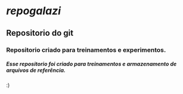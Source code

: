 # _repogalazi_
## Repositorio do git 
### Repositorio criado para treinamentos e experimentos.

##### Esse repositorio foi criado para treinamentos e armazenamento de arquivos de referência.

:)

